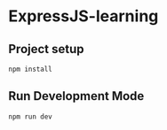 # ExpressJS-learning

## Project setup
```
npm install
```

## Run Development Mode
```
npm run dev
```